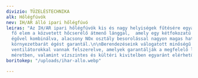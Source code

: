 ```yaml
---
divizio: TÜZELÉSTECHNIKA
alk: Hőlégfúvók
nev: IH/AR álló ipari hőlégfúvó
leiras: "Az IH/AR ipari hőlégfúvók kis és nagy helyiségek fűtésére egyaránt alkalmasak.\n\nA
  fő elem a közvetett hőcserélő átmenő lánggal,  amely egy kétfokozatú vagy folyamatszabályzású
  égővel kombinálva, alacsony NOx osztály besorolással nagyon magas hatásfokot és
  környezetbarát égést garantál.\n\nBerendezéseink válogatott minőségű centrifugális
  ventilátorokkal vannak felszerelve, amelyek garantálják a megfelelő légnyomásteljesítményt.\n\nTöbb
  méretben, valamint vízszintes és kültéri kivitelben egyaránt elérhető. "
boritokep: "/uploads/ihar-allo.webp"

---
```

